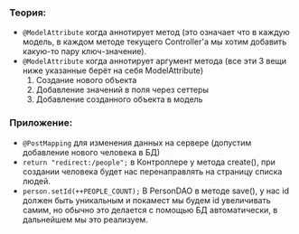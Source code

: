 ### Теория:

* `@ModelAttribute` когда аннотирует метод (это означает что в каждую модель, в каждом методе текущего Controller'a мы
  хотим добавить какую-то пару ключ-значение).
* `@ModelAttribute` когда аннотирует аргумент метода (все эти 3 вещи ниже указанные берёт на себя ModelAttribute)
    1. Создание нового объекта
    2. Добавление значений в поля через сеттеры
    3. Добавление созданного объекта в модель

### Приложение:
* `@PostMapping` для изменения данных на сервере (допустим добавление нового человека в БД)
* `return "redirect:/people";` в Контроллере у метода create(), при создании человека будет нас перенаправлять на страницу списка людей.
* `person.setId(++PEOPLE_COUNT);` В PersonDAO в методе save(), у нас id должен быть уникальным и покамест мы будем id увеличивать самим, но обычно это делается с помощью БД автоматически, в дальнейшем мы это реализуем.
